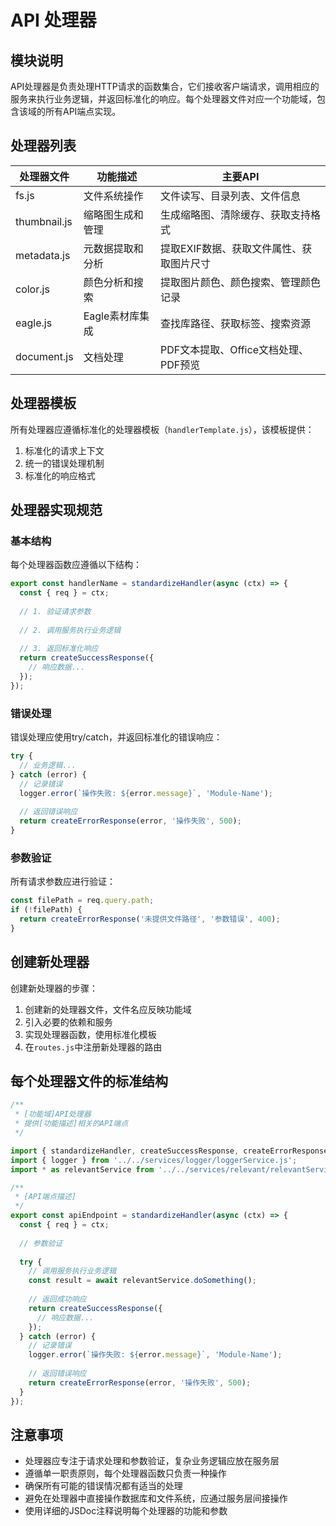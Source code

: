 # API 处理器

## 模块说明

API处理器是负责处理HTTP请求的函数集合，它们接收客户端请求，调用相应的服务来执行业务逻辑，并返回标准化的响应。每个处理器文件对应一个功能域，包含该域的所有API端点实现。

## 处理器列表

| 处理器文件 | 功能描述 | 主要API |
|------------|---------|---------|
| fs.js | 文件系统操作 | 文件读写、目录列表、文件信息 |
| thumbnail.js | 缩略图生成和管理 | 生成缩略图、清除缓存、获取支持格式 |
| metadata.js | 元数据提取和分析 | 提取EXIF数据、获取文件属性、获取图片尺寸 |
| color.js | 颜色分析和搜索 | 提取图片颜色、颜色搜索、管理颜色记录 |
| eagle.js | Eagle素材库集成 | 查找库路径、获取标签、搜索资源 |
| document.js | 文档处理 | PDF文本提取、Office文档处理、PDF预览 |

## 处理器模板

所有处理器应遵循标准化的处理器模板（`handlerTemplate.js`），该模板提供：

1. 标准化的请求上下文
2. 统一的错误处理机制
3. 标准化的响应格式

## 处理器实现规范

### 基本结构

每个处理器函数应遵循以下结构：

```javascript
export const handlerName = standardizeHandler(async (ctx) => {
  const { req } = ctx;
  
  // 1. 验证请求参数
  
  // 2. 调用服务执行业务逻辑
  
  // 3. 返回标准化响应
  return createSuccessResponse({
    // 响应数据...
  });
});
```

### 错误处理

错误处理应使用try/catch，并返回标准化的错误响应：

```javascript
try {
  // 业务逻辑...
} catch (error) {
  // 记录错误
  logger.error(`操作失败: ${error.message}`, 'Module-Name');
  
  // 返回错误响应
  return createErrorResponse(error, '操作失败', 500);
}
```

### 参数验证

所有请求参数应进行验证：

```javascript
const filePath = req.query.path;
if (!filePath) {
  return createErrorResponse('未提供文件路径', '参数错误', 400);
}
```

## 创建新处理器

创建新处理器的步骤：

1. 创建新的处理器文件，文件名应反映功能域
2. 引入必要的依赖和服务
3. 实现处理器函数，使用标准化模板
4. 在`routes.js`中注册新处理器的路由

## 每个处理器文件的标准结构

```javascript
/**
 * [功能域]API处理器
 * 提供[功能描述]相关的API端点
 */

import { standardizeHandler, createSuccessResponse, createErrorResponse } from './handlerTemplate.js';
import { logger } from '../../services/logger/loggerService.js';
import * as relevantService from '../../services/relevant/relevantService.js';

/**
 * [API端点描述]
 */
export const apiEndpoint = standardizeHandler(async (ctx) => {
  const { req } = ctx;
  
  // 参数验证
  
  try {
    // 调用服务执行业务逻辑
    const result = await relevantService.doSomething();
    
    // 返回成功响应
    return createSuccessResponse({
      // 响应数据...
    });
  } catch (error) {
    // 记录错误
    logger.error(`操作失败: ${error.message}`, 'Module-Name');
    
    // 返回错误响应
    return createErrorResponse(error, '操作失败', 500);
  }
});
```

## 注意事项

- 处理器应专注于请求处理和参数验证，复杂业务逻辑应放在服务层
- 遵循单一职责原则，每个处理器函数只负责一种操作
- 确保所有可能的错误情况都有适当的处理
- 避免在处理器中直接操作数据库和文件系统，应通过服务层间接操作
- 使用详细的JSDoc注释说明每个处理器的功能和参数 